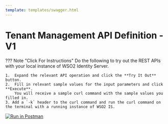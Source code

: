 ```yaml
---
template: templates/swagger.html
---
```

# Tenant Management API Definition - V1

??? Note "Click For Instructions"
    Do the following to try out the REST APIs with your local instance of WSO2 Identity Server. 
    
    1.  Expand the relevant API operation and click the **Try It Out** button.  
    2.  Fill in relevant sample values for the input parameters and click **Execute**. 
        You will receive a sample curl command with the sample values you filled in. 
    3. Add a `-k` header to the curl command and run the curl command on the terminal with a running instance of WSO2 IS. 
    
<div id="swagger-ui"></div>
<script src="../../assets/lib/swagger/swagger-ui-bundle.js"> </script>
<script src="../../assets/lib/swagger/swagger-ui-standalone-preset.js"> </script>
<script>
window.onload = function() {
  // Begin Swagger UI call region
  const ui = SwaggerUIBundle({
    url: "https://raw.githubusercontent.com/wso2/identity-api-server/master/components/org.wso2.carbon.identity.api.server.tenant.management/org.wso2.carbon.identity.api.server.tenant.management.v1/src/main/resources/tenant-management.yaml",
    dom_id: '#swagger-ui',
    deepLinking: true,
    presets: [
      SwaggerUIBundle.presets.apis,
      SwaggerUIStandalonePreset
    ],
    plugins: [
      SwaggerUIBundle.plugins.DownloadUrl
    ],
    layout: "StandaloneLayout"
  })
  // End Swagger UI call region

  window.ui = ui
}
</script>

[![Run in Postman](https://run.pstmn.io/button.svg)](https://www.getpostman.com/collections/4b7454af08aaa3c5de3c)
